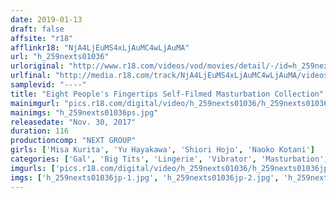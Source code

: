 ```yaml
---
date: 2019-01-13
draft: false
affsite: "r18"
afflinkr18: "NjA4LjEuMS4xLjAuMC4wLjAuMA"
url: "h_259nexts01036"
urloriginal: "http://www.r18.com/videos/vod/movies/detail/-/id=h_259nexts01036"
urlfinal: "http://media.r18.com/track/NjA4LjEuMS4xLjAuMC4wLjAuMA/videos/vod/movies/detail/-/id=h_259nexts01036"
samplevid: "----"
title: "Eight People's Fingertips Self-Filmed Masturbation Collection"
mainimgurl: "pics.r18.com/digital/video/h_259nexts01036/h_259nexts01036ps.jpg"
mainimgs: "h_259nexts01036ps.jpg"
releasedate: "Nov. 30, 2017"
duration: 116
productioncomp: "NEXT GROUP"
girls: ['Misa Kurita', 'Yu Hayakawa', 'Shiori Hojo', 'Naoko Kotani']
categories: ['Gal', 'Big Tits', 'Lingerie', 'Vibrator', 'Masturbation', 'Egg Vibrator']
imgurls: ['pics.r18.com/digital/video/h_259nexts01036/h_259nexts01036jp-1.jpg', 'pics.r18.com/digital/video/h_259nexts01036/h_259nexts01036jp-2.jpg', 'pics.r18.com/digital/video/h_259nexts01036/h_259nexts01036jp-3.jpg', 'pics.r18.com/digital/video/h_259nexts01036/h_259nexts01036jp-4.jpg', 'pics.r18.com/digital/video/h_259nexts01036/h_259nexts01036jp-5.jpg', 'pics.r18.com/digital/video/h_259nexts01036/h_259nexts01036jp-6.jpg', 'pics.r18.com/digital/video/h_259nexts01036/h_259nexts01036jp-7.jpg', 'pics.r18.com/digital/video/h_259nexts01036/h_259nexts01036jp-8.jpg', 'pics.r18.com/digital/video/h_259nexts01036/h_259nexts01036jp-9.jpg', 'pics.r18.com/digital/video/h_259nexts01036/h_259nexts01036jp-10.jpg', 'pics.r18.com/digital/video/h_259nexts01036/h_259nexts01036jp-11.jpg', 'pics.r18.com/digital/video/h_259nexts01036/h_259nexts01036jp-12.jpg', 'pics.r18.com/digital/video/h_259nexts01036/h_259nexts01036jp-13.jpg', 'pics.r18.com/digital/video/h_259nexts01036/h_259nexts01036jp-14.jpg', 'pics.r18.com/digital/video/h_259nexts01036/h_259nexts01036jp-15.jpg', 'pics.r18.com/digital/video/h_259nexts01036/h_259nexts01036jp-16.jpg', 'pics.r18.com/digital/video/h_259nexts01036/h_259nexts01036jp-17.jpg', 'pics.r18.com/digital/video/h_259nexts01036/h_259nexts01036jp-18.jpg', 'pics.r18.com/digital/video/h_259nexts01036/h_259nexts01036jp-19.jpg', 'pics.r18.com/digital/video/h_259nexts01036/h_259nexts01036jp-20.jpg']
imgs: ['h_259nexts01036jp-1.jpg', 'h_259nexts01036jp-2.jpg', 'h_259nexts01036jp-3.jpg', 'h_259nexts01036jp-4.jpg', 'h_259nexts01036jp-5.jpg', 'h_259nexts01036jp-6.jpg', 'h_259nexts01036jp-7.jpg', 'h_259nexts01036jp-8.jpg', 'h_259nexts01036jp-9.jpg', 'h_259nexts01036jp-10.jpg', 'h_259nexts01036jp-11.jpg', 'h_259nexts01036jp-12.jpg', 'h_259nexts01036jp-13.jpg', 'h_259nexts01036jp-14.jpg', 'h_259nexts01036jp-15.jpg', 'h_259nexts01036jp-16.jpg', 'h_259nexts01036jp-17.jpg', 'h_259nexts01036jp-18.jpg', 'h_259nexts01036jp-19.jpg', 'h_259nexts01036jp-20.jpg']
---
```

